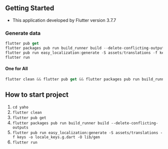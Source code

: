 ## Getting Started
- This application developed by Flutter version 3.7.7

### Generate data

```dart
flutter pub get
flutter packages pub run build_runner build --delete-conflicting-outputs
flutter pub run easy_localization:generate -S assets/translations -f keys -o locale_keys.g.dart -O lib/gen
flutter run
```

#### One for All

```dart
flutter clean && flutter pub get && flutter packages pub run build_runner build --delete-conflicting-outputs && flutter pub run easy_localization:generate -S assets/translations -f keys -o locale_keys.g.dart -O lib/gen && flutter run
```

## How to start project

1. ```cd yaho```
2. ```flutter clean```
3. ```flutter pub get```
4. ```flutter packages pub run build_runner build --delete-conflicting-outputs```
5. ```flutter pub run easy_localization:generate -S assets/translations -f keys -o locale_keys.g.dart -O lib/gen```
6. ```flutter run```
